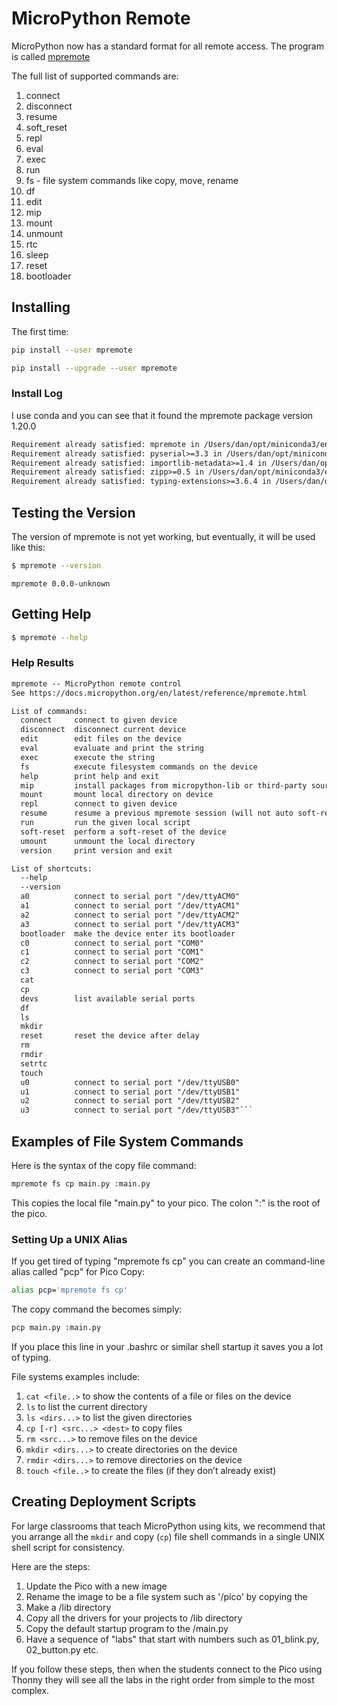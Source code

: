 # MicroPython Remote

MicroPython now has a standard format for all remote access.  The program
is called [mpremote](https://docs.micropython.org/en/latest/reference/mpremote.html)

The full list of supported commands are:

1. connect
1. disconnect
1. resume
1. soft_reset
1. repl
1. eval
1. exec
1. run
1. fs - file system commands like copy, move, rename
1. df
1. edit
1. mip
1. mount
1. unmount
1. rtc
1. sleep
1. reset
1. bootloader

## Installing

The first time:

```sh
pip install --user mpremote
```

```sh
pip install --upgrade --user mpremote
```

### Install Log

I use conda and you can see that it found the mpremote package version 1.20.0

```txt
Requirement already satisfied: mpremote in /Users/dan/opt/miniconda3/envs/mkdocs/lib/python3.6/site-packages (1.20.0)
Requirement already satisfied: pyserial>=3.3 in /Users/dan/opt/miniconda3/envs/mkdocs/lib/python3.6/site-packages (from mpremote) (3.5)
Requirement already satisfied: importlib-metadata>=1.4 in /Users/dan/opt/miniconda3/envs/mkdocs/lib/python3.6/site-packages (from mpremote) (4.8.3)
Requirement already satisfied: zipp>=0.5 in /Users/dan/opt/miniconda3/envs/mkdocs/lib/python3.6/site-packages (from importlib-metadata>=1.4->mpremote) (3.4.0)
Requirement already satisfied: typing-extensions>=3.6.4 in /Users/dan/opt/miniconda3/envs/mkdocs/lib/python3.6/site-packages (from importlib-metadata>=1.4->mpremote) (3.7.4.3)
```

## Testing the Version

The version of mpremote is not yet working, but eventually, it will be used like this:

```sh
$ mpremote --version
```

```
mpremote 0.0.0-unknown
```

## Getting Help

```sh
$ mpremote --help
```

### Help Results

```txt
mpremote -- MicroPython remote control
See https://docs.micropython.org/en/latest/reference/mpremote.html

List of commands:
  connect     connect to given device
  disconnect  disconnect current device
  edit        edit files on the device
  eval        evaluate and print the string
  exec        execute the string
  fs          execute filesystem commands on the device
  help        print help and exit
  mip         install packages from micropython-lib or third-party sources
  mount       mount local directory on device
  repl        connect to given device
  resume      resume a previous mpremote session (will not auto soft-reset)
  run         run the given local script
  soft-reset  perform a soft-reset of the device
  umount      unmount the local directory
  version     print version and exit

List of shortcuts:
  --help      
  --version   
  a0          connect to serial port "/dev/ttyACM0"
  a1          connect to serial port "/dev/ttyACM1"
  a2          connect to serial port "/dev/ttyACM2"
  a3          connect to serial port "/dev/ttyACM3"
  bootloader  make the device enter its bootloader
  c0          connect to serial port "COM0"
  c1          connect to serial port "COM1"
  c2          connect to serial port "COM2"
  c3          connect to serial port "COM3"
  cat         
  cp          
  devs        list available serial ports
  df          
  ls          
  mkdir       
  reset       reset the device after delay
  rm          
  rmdir       
  setrtc      
  touch       
  u0          connect to serial port "/dev/ttyUSB0"
  u1          connect to serial port "/dev/ttyUSB1"
  u2          connect to serial port "/dev/ttyUSB2"
  u3          connect to serial port "/dev/ttyUSB3"```
```

## Examples of File System Commands

Here is the syntax of the copy file command:

```sh
mpremote fs cp main.py :main.py
```

This copies the local file "main.py" to your pico.  The colon ":" is the root of the pico.

### Setting Up a UNIX Alias

If you get tired of typing "mpremote fs cp" you can create an command-line alias called "pcp" for Pico Copy:

```sh
alias pcp='mpremote fs cp'
```

The copy command the becomes simply:

```sh
pcp main.py :main.py
```

If you place this line in your .bashrc or similar shell startup it saves you a lot of typing.

File systems examples include:

1. ```cat <file..>``` to show the contents of a file or files on the device
2. ```ls``` to list the current directory
3. ```ls <dirs...>``` to list the given directories
4. ```cp [-r] <src...> <dest>``` to copy files
5. ```rm <src...>``` to remove files on the device
6. ```mkdir <dirs...>``` to create directories on the device
7. ```rmdir <dirs...>``` to remove directories on the device
8. ```touch <file..>``` to create the files (if they don’t already exist)

## Creating Deployment Scripts

For large classrooms that teach MicroPython using kits, we recommend that you arrange
all the ```mkdir``` and copy (```cp```) file shell commands in a single UNIX shell script for consistency.

Here are the steps:

1. Update the Pico with a new image
2. Rename the image to be a file system such as '/pico' by copying the 
3. Make a /lib directory
4. Copy all the drivers for your projects to /lib directory
5. Copy the default startup program to the /main.py
6. Have a sequence of "labs" that start with numbers such as 01_blink.py, 02_button.py etc.

If you follow these steps, then when the students connect to the Pico using Thonny they will see all the labs in the right order from simple to the most complex.